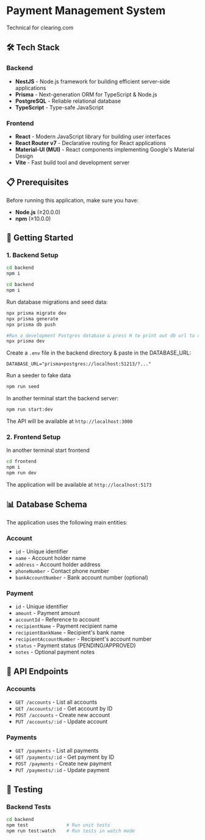 # Payment Management System

Technical for clearing.com

## 🛠 Tech Stack

### Backend
- **NestJS** - Node.js framework for building efficient server-side applications
- **Prisma** - Next-generation ORM for TypeScript & Node.js
- **PostgreSQL** - Reliable relational database
- **TypeScript** - Type-safe JavaScript

### Frontend
- **React** - Modern JavaScript library for building user interfaces
- **React Router v7** - Declarative routing for React applications
- **Material-UI (MUI)** - React components implementing Google's Material Design
- **Vite** - Fast build tool and development server

## 📋 Prerequisites

Before running this application, make sure you have:

- **Node.js** (≥20.0.0)
- **npm** (≥10.0.0)

## 🚀 Getting Started

### 1. Backend Setup

```bash
cd backend
npm i
```

```bash
cd backend
npm i
```

Run database migrations and seed data:

```bash
npx prisma migrate dev
npx prisma generate
npx prisma db push

#Run a development Postgres database & press H to print out db url to copy to .env
npx prisma dev
```

Create a `.env` file in the backend directory & paste in the DATABASE_URL:

```
DATABASE_URL="prisma+postgres://localhost:51213/?..."
```

Run a seeder to fake data
```bash
npm run seed
```

In another terminal start the backend server:

```bash
npm run start:dev
```

The API will be available at `http://localhost:3000`

### 2. Frontend Setup

In another terminal start frontend
```bash
cd frontend
npm i
npm run dev
```
The application will be available at `http://localhost:5173`

## 📊 Database Schema

The application uses the following main entities:

### Account
- `id` - Unique identifier
- `name` - Account holder name
- `address` - Account holder address
- `phoneNumber` - Contact phone number
- `bankAccountNumber` - Bank account number (optional)

### Payment
- `id` - Unique identifier
- `amount` - Payment amount
- `accountId` - Reference to account
- `recipientName` - Payment recipient name
- `recipientBankName` - Recipient's bank name
- `recipientAccountNumber` - Recipient's account number
- `status` - Payment status (PENDING/APPROVED)
- `notes` - Optional payment notes

## 🔌 API Endpoints

### Accounts
- `GET /accounts` - List all accounts
- `GET /accounts/:id` - Get account by ID
- `POST /accounts` - Create new account
- `PUT /accounts/:id` - Update account

### Payments
- `GET /payments` - List all payments
- `GET /payments/:id` - Get payment by ID
- `POST /payments` - Create new payment
- `PUT /payments/:id` - Update payment

## 🧪 Testing

### Backend Tests

```bash
cd backend
npm test              # Run unit tests
npm run test:watch    # Run tests in watch mode
```